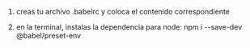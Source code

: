 1. creas tu archivo .babelrc y coloca el contenido correspondiente
 <!--
 -env: porque vas a usar este preset
 targets: dices que versiones soportará
 -->
2. en la terminal, instalas la dependencia para node: npm i --save-dev @babel/preset-env

<!-- aqui usamos babel para hacer uso de import y export (versiones modernas), para transpilarlo a versionones antiguas de js, de tal manera que el proyecto de node que solo soporta la sintaxis de common js (version antigua de import y export, o sintaxis antigua de js) LO ENTIENDA... porque node a veces no entiende versiones modernas de js (node se demora en actualizar o darle soporte) -->
